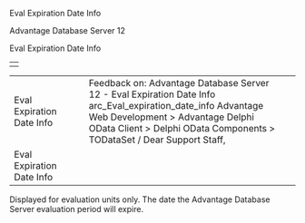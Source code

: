 Eval Expiration Date Info




Advantage Database Server 12  

Eval Expiration Date Info

|  |
| --- |
|  |

|  |  |  |  |  |
| --- | --- | --- | --- | --- |
| Eval Expiration Date Info |  |  | Feedback on: Advantage Database Server 12 - Eval Expiration Date Info arc\_Eval\_expiration\_date\_info Advantage Web Development > Advantage Delphi OData Client > Delphi OData Components > TODataSet / Dear Support Staff, |  |
| Eval Expiration Date Info |  |  |  |  |

Displayed for evaluation units only. The date the Advantage Database Server evaluation period will expire.
